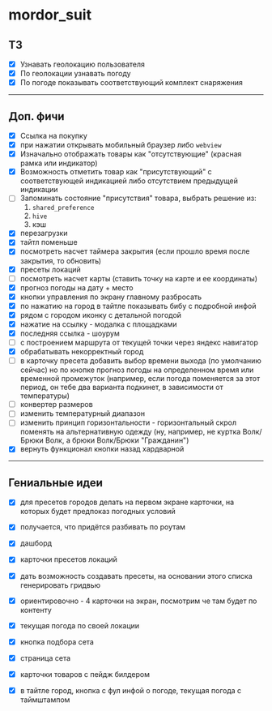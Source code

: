 # mordor_suit

## ТЗ
- [x] Узнавать геолокацию пользователя
- [x] По геолокации узнавать погоду
- [x] По погоде показывать соответствующий комплект снаряжения
---
## Доп. фичи
- [x] Ссылка на покупку
- [x] при нажатии открывать мобильный браузер либо `webview`
- [x] Изначально отображать товары как "отсутствующие" (красная рамка или индикатор)
- [x] Возможность отметить товар как "присутствующий" с соответствующей индикацией либо отсутствием предыдущей индикации
- [ ] Запоминать состояние "присутствия" товара, выбрать решение из:
    1. `shared_preference`
    2. `hive`
    3. кэш
- [x] перезагрузки
- [x] тайтл поменьше
- [x] посмотреть насчет таймера закрытия (если прошло время после закрытия, то обновить)
- [x] пресеты локаций
- [ ] посмотреть насчет карты (ставить точку на карте и ее координаты)
- [x] прогноз погоды на дату + место
- [x] кнопки управления по экрану главному разбросать
- [x] по нажатию на город в тайтле показывать бибу с подробной инфой
- [x] рядом с городом иконку с детальной погодой
- [x] нажатие на ссылку - модалка с площадками
- [x] последняя ссылка - шоурум 
- [ ] с построением маршрута от текущей точки через яндекс навигатор
- [x] обрабатывать некорректный город
- [ ] в карточку пресета добавить выбор времени выхода (по умолчанию сейчас) 
 но по кнопке прогноз погоды на определенном время или временной промежуток (например, если погода 
поменяется за этот период, он тебе два варианта подкинет, в зависимости от температуры)
- [ ] конвертер размеров
- [ ] изменить температурный диапазон
- [ ] изменить принцип горизонтальности - горизонтальный скрол поменять на альтернативную одежду 
(ну, например, не куртка Волк/Брюки Волк, а брюки Волк/Брюки "Гражданин")
- [x] вернуть функционал кнопки назад хардварной
---
## Гениальные идеи
- [x] для пресетов городов делать на первом экране карточки, на которых будет предпоказ погодных условий
- [x] получается, что придётся разбивать по роутам
- [x] дашборд
- [x] карточки пресетов локаций
- [x] дать возможность создавать пресеты, на основании этого списка генерировать гридвью
- [x] ориентировочно - 4 карточки на экран, посмотрим че там будет по контенту
- [x] текущая погода по своей локации
- [x] кнопка подбора сета
- [x] страница сета
- [x] карточки товаров с пейдж билдером
- [x] в тайтле город, кнопка с фул инфой о погоде, текущая погода с таймштампом

